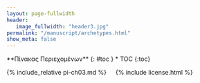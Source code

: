 ```yaml
---
layout: page-fullwidth
header:
   image_fullwidth: "header3.jpg"
permalink: "/manuscript/archetypes.html"
show_meta: false
---
```


<div class="row">
<div class="medium-4 medium-push-8 columns" markdown="1">
<div class="panel radius" markdown="1">
**Πίνακας Περιεχομένων**
{: #toc }
*  TOC
{:toc}
</div>
</div><!-- /.medium-4.columns -->

<div class="medium-8 medium-pull-4 columns" markdown="1">

{% include_relative pi-ch03.md %}

{% include license.html %}

</div><!-- /.medium-8.columns -->
</div><!-- /.row -->

